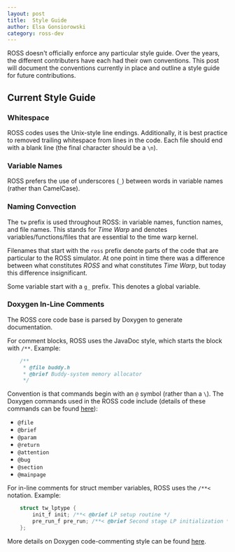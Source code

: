 ```yaml
---
layout: post
title:  Style Guide
author: Elsa Gonsiorowski
category: ross-dev
---
```


ROSS doesn't officially enforce any particular style guide.
Over the years, the different contributers have each had their own conventions.
This post will document the conventions currently in place and outline a style guide for future contributions.

## Current Style Guide

### Whitespace

ROSS codes uses the Unix-style line endings.
Additionally, it is best practice to removed trailing whitespace from lines in the code.
Each file should end with a blank line (the final character should be a `\n`).

### Variable Names

ROSS prefers the use of underscores (`_`) between words in variable names (rather than CamelCase).

### Naming Convection

The `tw` prefix is used throughout ROSS: in variable names, function names, and file names.
This stands for *Time Warp* and denotes variables/functions/files that are essential to the time warp kernel.

Filenames that start with the `ross` prefix denote parts of the code that are particular to the ROSS simulator.
At one point in time there was a difference between what constitutes *ROSS* and what constitutes *Time Warp*, but today this difference insignificant.

Some variable start with a `g_` prefix.
This denotes a global variable.

### Doxygen In-Line Comments

The ROSS core code base is parsed by Doxygen to generate documentation.

For comment blocks, ROSS uses the JavaDoc style, which starts the block with `/**`.
Example:

```C
    /**
     * @file buddy.h
     * @brief Buddy-system memory allocator
     */
```

Convention is that commands begin with an `@` symbol (rather than a `\`).
The Doxygen commands used in the ROSS code include (details of these commands can be found [here](http://www.stack.nl/~dimitri/doxygen/manual/commands.html)):

- `@file`
- `@brief`
- `@param`
- `@return`
- `@attention`
- `@bug`
- `@section`
- `@mainpage`

For in-line comments for struct member variables, ROSS uses the `/**<` notation.
Example:

```C
    struct tw_lptype {
        init_f init; /**< @brief LP setup routine */
        pre_run_f pre_run; /**< @brief Second stage LP initialization */
    };
```

More details on Doxygen code-commenting style can be found [here](http://www.stack.nl/~dimitri/doxygen/manual/docblocks.html).
